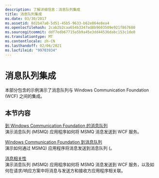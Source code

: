 ```yaml
---
description: 了解详细信息：消息队列集成
title: 消息队列集成
ms.date: 03/30/2017
ms.assetid: 8d2b47a0-5d51-45b5-9633-b62e064e8ea4
ms.openlocfilehash: 2cab2b2caa654b3347ad8b9603509e921f867680
ms.sourcegitcommit: ddf7edb67715a5b9a45e3dd44536dabc153c1de0
ms.translationtype: MT
ms.contentlocale: zh-CN
ms.lasthandoff: 02/06/2021
ms.locfileid: "99703934"
---
```

# <a name="message-queueing-integration"></a>消息队列集成

本部分包含的示例演示了消息队列与 Windows Communication Foundation (WCF) 之间的集成。  
  
## <a name="in-this-section"></a>本节内容  

 [到 Windows Communication Foundation 的消息队列](message-queuing-to-wcf.md)  
 演示消息队列 (MSMQ) 应用程序如何将 MSMQ 消息发送到 WCF 服务。
  
 [Windows Communication Foundation 到消息队列](wcf-to-message-queuing.md)  
 演示如何通过 MSMQ) 应用程序将消息发送到消息队列 (。  
  
 [消息相关性](message-correlation.md)  
 演示消息队列 (MSMQ) 应用程序如何将 MSMQ 消息发送到 WCF 服务，以及如何在请求/响应方案中将消息与发送方和接收方应用程序相关联。
